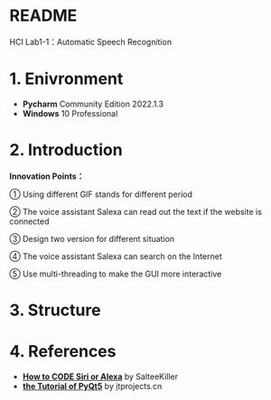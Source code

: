 # README

HCI Lab1-1：Automatic Speech Recognition

# 1. Enivronment

- **Pycharm** Community Edition 2022.1.3
- **Windows** 10 Professional

# 2. Introduction


**Innovation Points：**

① Using different GIF stands for different period
  
② The voice assistant Salexa can read out the text if the website is connected
  
③ Design two version for different situation
  
④ The voice assistant Salexa can search on the Internet
  
⑤ Use multi-threading to make the GUI more interactive


# 3. Structure

# 4. References

- **[How to CODE Siri or Alexa](https://www.youtube.com/watch?v=bwTtvuyyhEQ)** by SalteeKiller
- **[the Tutorial of PyQt5](https://doc.itprojects.cn/0001.zhishi/python.0008.pyqt5rumen/index.html#/README)**  by [i](http://itprojects.cn/)tprojects.cn
